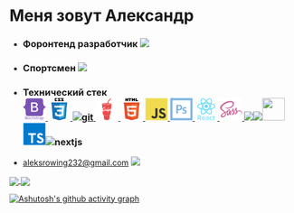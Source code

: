 <h1>Меня зовут Александр</h1>

- <h3>Форонтенд разработчик <img src="https://img.icons8.com/ios/50/000000/developer--v2.gif" height='20px'/></h3>
- <h3>Спортсмен <img src="https://img.icons8.com/ios/20/000000/rowing-2--v2.gif"height='20px'/></h3>
- <h3>Технический стек<br/> <a href="https://getbootstrap.com" target="_blank" rel="noreferrer"> <img src="https://raw.githubusercontent.com/devicons/devicon/master/icons/bootstrap/bootstrap-plain-wordmark.svg" alt="bootstrap" width="40" height="40"/> </a> <a href="https://www.w3schools.com/css/" target="_blank" rel="noreferrer"> <img src="https://raw.githubusercontent.com/devicons/devicon/master/icons/css3/css3-original-wordmark.svg" alt="css3" width="40" height="40"/> </a> <a href="https://firebase.google.com/" target="_blank" rel="noreferrer">  <a href="https://git-scm.com/" target="_blank" rel="noreferrer"> <img src="https://www.vectorlogo.zone/logos/git-scm/git-scm-icon.svg" alt="git" width="40" height="40"/> </a> <a href="https://gulpjs.com" target="_blank" rel="noreferrer"> <img src="https://raw.githubusercontent.com/devicons/devicon/master/icons/gulp/gulp-plain.svg" alt="gulp" width="40" height="40"/> </a> <a href="https://www.w3.org/html/" target="_blank" rel="noreferrer"> <img src="https://raw.githubusercontent.com/devicons/devicon/master/icons/html5/html5-original-wordmark.svg" alt="html5" width="40" height="40"/> </a> <a href="https://developer.mozilla.org/en-US/docs/Web/JavaScript" target="_blank" rel="noreferrer"> <img src="https://raw.githubusercontent.com/devicons/devicon/master/icons/javascript/javascript-original.svg" alt="javascript" width="40" height="40"/> </a> <a href="https://www.photoshop.com/en" target="_blank" rel="noreferrer"> <img src="https://raw.githubusercontent.com/devicons/devicon/master/icons/photoshop/photoshop-line.svg" alt="photoshop" width="40" height="40"/> </a>  </a> <a href="https://reactjs.org/" target="_blank" rel="noreferrer"> <img src="https://raw.githubusercontent.com/devicons/devicon/master/icons/react/react-original-wordmark.svg" alt="react" width="40" height="40"/> </a> <a href="https://sass-lang.com" target="_blank" rel="noreferrer"> <img src="https://raw.githubusercontent.com/devicons/devicon/master/icons/sass/sass-original.svg" alt="sass" width="40" height="40"/> </a> <img src="https://img.icons8.com/color/40/000000/webpack.png"/><img src="https://img.icons8.com/color/40/000000/figma--v1.png"/><img src='https://lemurteam.ru/assets/img/react-native-logo.png' width="40" height="40"><img src='https://raw.githubusercontent.com/devicons/devicon/master/icons/typescript/typescript-original.svg' width="40" height="40"><img src="https://cdn.worldvectorlogo.com/logos/nextjs-2.svg" alt="nextjs" width="40" height="40"/></h3> 
  

- aleksrowing232@gmail.com <img src="https://img.icons8.com/ios/50/000000/gmail--v2.gif" height='20px'/>

<a href="https://github.com/anuraghazra/github-readme-stats">
  <img align="center" height = "160"   src="https://github-readme-stats.vercel.app/api?username=Aleksandr232&show_icons=true&theme=radical">
</a>
<a href="https://github.com/anuraghazra/github-readme-stats">
  <img align="center"  height = "160"  src="https://github-readme-stats.vercel.app/api/top-langs/?username=Aleksandr232&show_icons=true&theme=radical&langs_count=10&layout=compact" />
</a>


[![Ashutosh's github activity graph](https://activity-graph.herokuapp.com/graph?username=Aleksandr232&theme=rogue)](https://github.com/ashutosh00710/github-readme-activity-graph)


